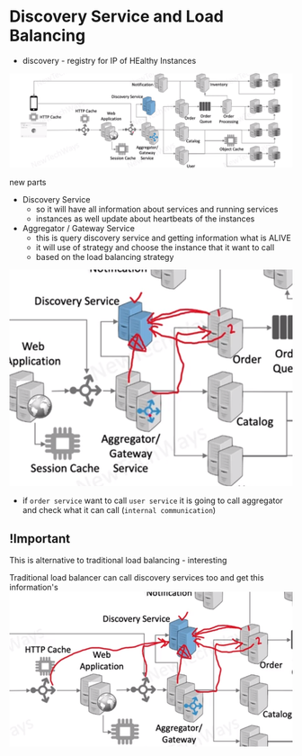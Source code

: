 # Discovery Service and Load Balancing
- discovery - registry for IP of HEalthy Instances

![Alt text](./images/image-23.png)

new parts
- Discovery Service
  - so it will have all information about services and running services
  - instances as well update about heartbeats of the instances
- Aggregator / Gateway Service
  - this is query discovery service and getting information what is ALIVE
  - it will use of strategy and choose the instance that it want to call
  - based on the load balancing strategy

![Alt text](./images/image-24.png)


- if `order service` want to call `user service` it is going to call aggregator and check what it can call (`internal communication`)


## !Important
This is alternative to traditional load balancing - interesting



Traditional load balancer can call discovery services too and get this information's
![Alt text](./images/image-25.png)